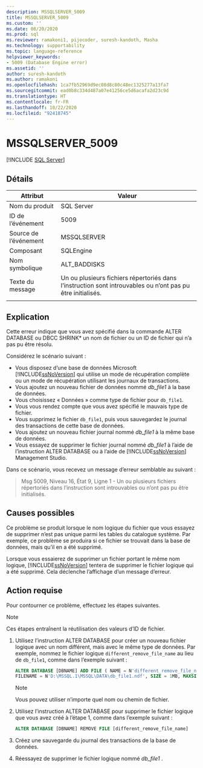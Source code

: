 ```yaml
---
description: MSSQLSERVER_5009
title: MSSQLSERVER_5009
ms.custom: ''
ms.date: 08/20/2020
ms.prod: sql
ms.reviewer: ramakoni1, pijocoder, suresh-kandoth, Masha
ms.technology: supportability
ms.topic: language-reference
helpviewer_keywords:
- 5009 (Database Engine error)
ms.assetid: ''
author: suresh-kandoth
ms.author: ramakoni
ms.openlocfilehash: 1ca7fb52969d9ec08d8c80c48ec1325277a13fa7
ms.sourcegitcommit: ead0b8c334d487a07e41256ce5d6acafa2d23c9d
ms.translationtype: HT
ms.contentlocale: fr-FR
ms.lasthandoff: 10/22/2020
ms.locfileid: "92418745"
---
```

# <a name="mssqlserver_5009"></a>MSSQLSERVER_5009
 [!INCLUDE [SQL Server](../../includes/applies-to-version/sqlserver.md)]

## <a name="details"></a>Détails

|Attribut|Valeur|
|---|---|
|Nom du produit|SQL Server|
|ID de l’événement|5009|
|Source de l’événement|MSSQLSERVER|
|Composant|SQLEngine|
|Nom symbolique|ALT_BADDISKS|
|Texte du message|Un ou plusieurs fichiers répertoriés dans l’instruction sont introuvables ou n’ont pas pu être initialisés.|
||

## <a name="explanation"></a>Explication

Cette erreur indique que vous avez spécifié dans la commande ALTER DATABASE ou DBCC SHRINK* un nom de fichier ou un ID de fichier qui n’a pas pu être résolu.

Considérez le scénario suivant :

- Vous disposez d’une base de données Microsoft [!INCLUDE[ssNoVersion](../../includes/ssnoversion-md.md)] qui utilise un mode de récupération complète ou un mode de récupération utilisant les journaux de transactions.
- Vous ajoutez un nouveau fichier de données nommé *db_file1* à la base de données.
- Vous choisissez « Données » comme type de fichier pour `db_file1`.
- Vous vous rendez compte que vous avez spécifié le mauvais type de fichier.
- Vous supprimez le fichier `db_file1`, puis vous sauvegardez le journal des transactions de cette base de données.
- Vous ajoutez un nouveau fichier journal nommé *db_file1* à la même base de données.
- Vous essayez de supprimer le fichier journal nommé *db_file1* à l’aide de l’instruction ALTER DATABASE ou à l’aide de [!INCLUDE[ssNoVersion](../../includes/ssnoversion-md.md)] Management Studio.

Dans ce scénario, vous recevez un message d’erreur semblable au suivant :

> Msg 5009, Niveau 16, État 9, Ligne 1 - Un ou plusieurs fichiers répertoriés dans l’instruction sont introuvables ou n’ont pas pu être initialisés.

## <a name="possible-causes"></a>Causes possibles

Ce problème se produit lorsque le nom logique du fichier que vous essayez de supprimer n’est pas unique parmi les tables du catalogue système. Par exemple, ce problème se produira si ce fichier se trouvait dans la base de données, mais qu’il en a été supprimé.

Lorsque vous essaierez de supprimer un fichier portant le même nom logique, [!INCLUDE[ssNoVersion](../../includes/ssnoversion-md.md)] tentera de supprimer le fichier logique qui a été supprimé. Cela déclenche l’affichage d’un message d’erreur.

## <a name="user-action"></a>Action requise

Pour contourner ce problème, effectuez les étapes suivantes.

> [!NOTE]
> Ces étapes entraînent la réutilisation des valeurs d’ID de fichier.

1. Utilisez l’instruction ALTER DATABASE pour créer un nouveau fichier logique avec un nom différent, mais avec le même type de données. Par exemple, nommez le fichier logique `different_remove_file_name` au lieu de `db_file1`, comme dans l’exemple suivant :

    ```sql
    ALTER DATABASE [DBNAME] ADD FILE ( NAME = N'different_remove_file_name',
    FILENAME = N'D:\MSSQL.1\MSSQL\DATA\db_file1.ndf', SIZE = 1MB, MAXSIZE = 1MB)
    ```

    > [!NOTE]
    > Vous pouvez utiliser n’importe quel nom ou chemin de fichier.

1. Utilisez l’instruction ALTER DATABASE pour supprimer le fichier logique que vous avez créé à l’étape 1, comme dans l’exemple suivant :

    ```sql
    ALTER DATABASE [DBNAME] REMOVE FILE [different_remove_file_name]
    ```

1. Créez une sauvegarde du journal des transactions de la base de données.
1. Réessayez de supprimer le fichier logique nommé *db_file1* .
